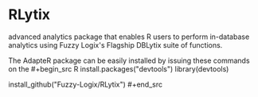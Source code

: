 RLytix
======

advanced analytics package that enables R users to perform in-database analytics using Fuzzy Logix's Flagship DBLytix suite of functions.


The AdapteR package can be easily installed by issuing these commands on the 
#+begin_src R
install.packages("devtools")
library(devtools)

install_github("Fuzzy-Logix/RLytix")
#+end_src
